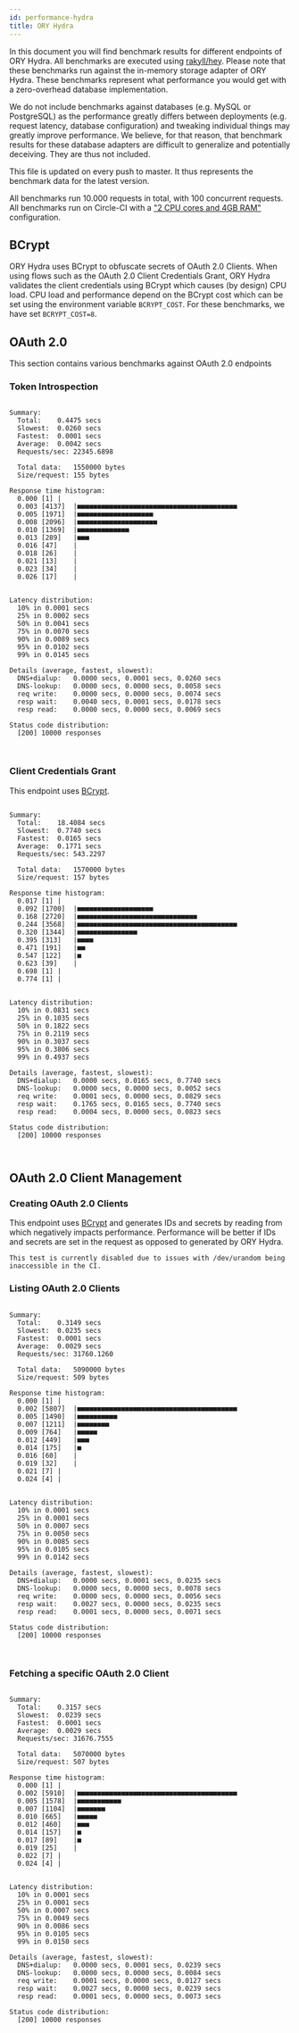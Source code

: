 ```yaml
---
id: performance-hydra
title: ORY Hydra
---
```


In this document you will find benchmark results for different endpoints of ORY Hydra. All benchmarks are executed
using [rakyll/hey](https://github.com/rakyll/hey). Please note that these benchmarks run against the in-memory storage
adapter of ORY Hydra. These benchmarks represent what performance you would get with a zero-overhead database implementation.

We do not include benchmarks against databases (e.g. MySQL or PostgreSQL) as the performance greatly differs between
deployments (e.g. request latency, database configuration) and tweaking individual things may greatly improve performance.
We believe, for that reason, that benchmark results for these database adapters are difficult to generalize and potentially
deceiving. They are thus not included.

This file is updated on every push to master. It thus represents the benchmark data for the latest version.

All benchmarks run 10.000 requests in total, with 100 concurrent requests. All benchmarks run on Circle-CI with a
["2 CPU cores and 4GB RAM"](https://support.circleci.com/hc/en-us/articles/360000489307-Why-do-my-tests-take-longer-to-run-on-CircleCI-than-locally-)
configuration.

## BCrypt

ORY Hydra uses BCrypt to obfuscate secrets of OAuth 2.0 Clients. When using flows such as the OAuth 2.0 Client Credentials
Grant, ORY Hydra validates the client credentials using BCrypt which causes (by design) CPU load. CPU load and performance
depend on the BCrypt cost which can be set using the environment variable `BCRYPT_COST`. For these benchmarks,
we have set `BCRYPT_COST=8`.

## OAuth 2.0

This section contains various benchmarks against OAuth 2.0 endpoints

### Token Introspection

```

Summary:
  Total:	0.4475 secs
  Slowest:	0.0260 secs
  Fastest:	0.0001 secs
  Average:	0.0042 secs
  Requests/sec:	22345.6898
  
  Total data:	1550000 bytes
  Size/request:	155 bytes

Response time histogram:
  0.000 [1]	|
  0.003 [4137]	|■■■■■■■■■■■■■■■■■■■■■■■■■■■■■■■■■■■■■■■■
  0.005 [1971]	|■■■■■■■■■■■■■■■■■■■
  0.008 [2096]	|■■■■■■■■■■■■■■■■■■■■
  0.010 [1369]	|■■■■■■■■■■■■■
  0.013 [289]	|■■■
  0.016 [47]	|
  0.018 [26]	|
  0.021 [13]	|
  0.023 [34]	|
  0.026 [17]	|


Latency distribution:
  10% in 0.0001 secs
  25% in 0.0002 secs
  50% in 0.0041 secs
  75% in 0.0070 secs
  90% in 0.0089 secs
  95% in 0.0102 secs
  99% in 0.0145 secs

Details (average, fastest, slowest):
  DNS+dialup:	0.0000 secs, 0.0001 secs, 0.0260 secs
  DNS-lookup:	0.0000 secs, 0.0000 secs, 0.0058 secs
  req write:	0.0000 secs, 0.0000 secs, 0.0074 secs
  resp wait:	0.0040 secs, 0.0001 secs, 0.0178 secs
  resp read:	0.0000 secs, 0.0000 secs, 0.0069 secs

Status code distribution:
  [200]	10000 responses



```

### Client Credentials Grant

This endpoint uses [BCrypt](#bcrypt).

```

Summary:
  Total:	18.4084 secs
  Slowest:	0.7740 secs
  Fastest:	0.0165 secs
  Average:	0.1771 secs
  Requests/sec:	543.2297
  
  Total data:	1570000 bytes
  Size/request:	157 bytes

Response time histogram:
  0.017 [1]	|
  0.092 [1700]	|■■■■■■■■■■■■■■■■■■■
  0.168 [2720]	|■■■■■■■■■■■■■■■■■■■■■■■■■■■■■■
  0.244 [3568]	|■■■■■■■■■■■■■■■■■■■■■■■■■■■■■■■■■■■■■■■■
  0.320 [1344]	|■■■■■■■■■■■■■■■
  0.395 [313]	|■■■■
  0.471 [191]	|■■
  0.547 [122]	|■
  0.623 [39]	|
  0.698 [1]	|
  0.774 [1]	|


Latency distribution:
  10% in 0.0831 secs
  25% in 0.1035 secs
  50% in 0.1822 secs
  75% in 0.2119 secs
  90% in 0.3037 secs
  95% in 0.3806 secs
  99% in 0.4937 secs

Details (average, fastest, slowest):
  DNS+dialup:	0.0000 secs, 0.0165 secs, 0.7740 secs
  DNS-lookup:	0.0000 secs, 0.0000 secs, 0.0052 secs
  req write:	0.0001 secs, 0.0000 secs, 0.0829 secs
  resp wait:	0.1765 secs, 0.0165 secs, 0.7740 secs
  resp read:	0.0004 secs, 0.0000 secs, 0.0823 secs

Status code distribution:
  [200]	10000 responses



```

## OAuth 2.0 Client Management

### Creating OAuth 2.0 Clients

This endpoint uses [BCrypt](#bcrypt) and generates IDs and secrets by reading from  which negatively impacts
performance. Performance will be better if IDs and secrets are set in the request as opposed to generated by ORY Hydra.

```
This test is currently disabled due to issues with /dev/urandom being inaccessible in the CI.
```

### Listing OAuth 2.0 Clients

```

Summary:
  Total:	0.3149 secs
  Slowest:	0.0235 secs
  Fastest:	0.0001 secs
  Average:	0.0029 secs
  Requests/sec:	31760.1260
  
  Total data:	5090000 bytes
  Size/request:	509 bytes

Response time histogram:
  0.000 [1]	|
  0.002 [5807]	|■■■■■■■■■■■■■■■■■■■■■■■■■■■■■■■■■■■■■■■■
  0.005 [1490]	|■■■■■■■■■■
  0.007 [1211]	|■■■■■■■■
  0.009 [764]	|■■■■■
  0.012 [449]	|■■■
  0.014 [175]	|■
  0.016 [60]	|
  0.019 [32]	|
  0.021 [7]	|
  0.024 [4]	|


Latency distribution:
  10% in 0.0001 secs
  25% in 0.0001 secs
  50% in 0.0007 secs
  75% in 0.0050 secs
  90% in 0.0085 secs
  95% in 0.0105 secs
  99% in 0.0142 secs

Details (average, fastest, slowest):
  DNS+dialup:	0.0000 secs, 0.0001 secs, 0.0235 secs
  DNS-lookup:	0.0000 secs, 0.0000 secs, 0.0078 secs
  req write:	0.0000 secs, 0.0000 secs, 0.0056 secs
  resp wait:	0.0027 secs, 0.0000 secs, 0.0235 secs
  resp read:	0.0001 secs, 0.0000 secs, 0.0071 secs

Status code distribution:
  [200]	10000 responses



```

### Fetching a specific OAuth 2.0 Client

```

Summary:
  Total:	0.3157 secs
  Slowest:	0.0239 secs
  Fastest:	0.0001 secs
  Average:	0.0029 secs
  Requests/sec:	31676.7555
  
  Total data:	5070000 bytes
  Size/request:	507 bytes

Response time histogram:
  0.000 [1]	|
  0.002 [5910]	|■■■■■■■■■■■■■■■■■■■■■■■■■■■■■■■■■■■■■■■■
  0.005 [1578]	|■■■■■■■■■■■
  0.007 [1104]	|■■■■■■■
  0.010 [665]	|■■■■■
  0.012 [460]	|■■■
  0.014 [157]	|■
  0.017 [89]	|■
  0.019 [25]	|
  0.022 [7]	|
  0.024 [4]	|


Latency distribution:
  10% in 0.0001 secs
  25% in 0.0001 secs
  50% in 0.0007 secs
  75% in 0.0049 secs
  90% in 0.0086 secs
  95% in 0.0105 secs
  99% in 0.0150 secs

Details (average, fastest, slowest):
  DNS+dialup:	0.0000 secs, 0.0001 secs, 0.0239 secs
  DNS-lookup:	0.0000 secs, 0.0000 secs, 0.0084 secs
  req write:	0.0001 secs, 0.0000 secs, 0.0127 secs
  resp wait:	0.0027 secs, 0.0000 secs, 0.0239 secs
  resp read:	0.0001 secs, 0.0000 secs, 0.0073 secs

Status code distribution:
  [200]	10000 responses



```
